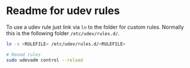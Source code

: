 # Readme for udev rules

To use a udev rule just link via `ln` to the folder for custom rules. Normally this is the following folder `/etc/udev/rules.d/`.

```bash
ln -s <RULEFILE> /etc/udev/rules.d/<RULEFILE>

# Reoad rules
sudo udevadm control --reload
```
